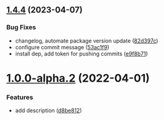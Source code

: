 ## [1.4.4](https://github.com/pcode-at/tinacms-seo/compare/v1.4.3...v1.4.4) (2023-04-07)


### Bug Fixes

* changelog, automate package version update ([82d397c](https://github.com/pcode-at/tinacms-seo/commit/82d397c84b44aad7447c1e3f213c0f0589684b15))
* configure commit message ([53ac1f9](https://github.com/pcode-at/tinacms-seo/commit/53ac1f98e37a3450f38199148045d49f630d1c0c))
* install dep, add token for pushing commits ([e9f8b71](https://github.com/pcode-at/tinacms-seo/commit/e9f8b71995f5aad289de4ee36023a20d90164f16))

# [1.0.0-alpha.2](https://github.com/pcode-at/tinacms-seo/compare/v1.0.0-alpha.1...v1.0.0-alpha.2) (2022-04-01)


### Features

* add description ([d8be812](https://github.com/pcode-at/tinacms-seo/commit/d8be8127fd33b5fac3f2b1dfc91085fdfffb9f4c))
